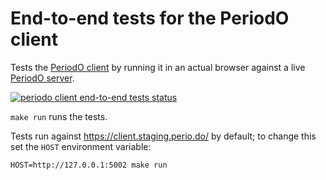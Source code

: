 # End-to-end tests for the PeriodO client

Tests the [PeriodO client](https://github.com/periodo/periodo-client) by running it in an actual browser against a live [PeriodO server](https://github.com/periodo/periodo-server).

[![periodo client end-to-end tests status](https://github.com/periodo/periodo-tests/actions/workflows/run-tests.yml/badge.svg)](https://github.com/periodo/periodo-tests/actions/workflows/run-tests.yml)

`make run` runs the tests.

Tests run against https://client.staging.perio.do/ by default; to change this set the `HOST` environment variable:
```
HOST=http://127.0.0.1:5002 make run
```
